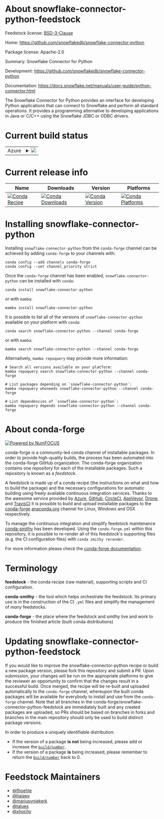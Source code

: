 About snowflake-connector-python-feedstock
==========================================

Feedstock license: [BSD-3-Clause](https://github.com/conda-forge/snowflake-connector-python-feedstock/blob/main/LICENSE.txt)

Home: https://github.com/snowflakedb/snowflake-connector-python

Package license: Apache-2.0

Summary: Snowflake Connector for Python

Development: https://github.com/snowflakedb/snowflake-connector-python

Documentation: https://docs.snowflake.net/manuals/user-guide/python-connector.html

The Snowflake Connector for Python provides an interface for
developing Python applications that can connect to Snowflake
and perform all standard operations. It provides a programming
alternative to developing applications in Java or C/C++ using
the Snowflake JDBC or ODBC drivers.


Current build status
====================


<table>
    
  <tr>
    <td>Azure</td>
    <td>
      <details>
        <summary>
          <a href="https://dev.azure.com/conda-forge/feedstock-builds/_build/latest?definitionId=5214&branchName=main">
            <img src="https://dev.azure.com/conda-forge/feedstock-builds/_apis/build/status/snowflake-connector-python-feedstock?branchName=main">
          </a>
        </summary>
        <table>
          <thead><tr><th>Variant</th><th>Status</th></tr></thead>
          <tbody><tr>
              <td>linux_64_numpy1.22python3.8.____cpython</td>
              <td>
                <a href="https://dev.azure.com/conda-forge/feedstock-builds/_build/latest?definitionId=5214&branchName=main">
                  <img src="https://dev.azure.com/conda-forge/feedstock-builds/_apis/build/status/snowflake-connector-python-feedstock?branchName=main&jobName=linux&configuration=linux%20linux_64_numpy1.22python3.8.____cpython" alt="variant">
                </a>
              </td>
            </tr><tr>
              <td>linux_64_numpy2.0python3.10.____cpython</td>
              <td>
                <a href="https://dev.azure.com/conda-forge/feedstock-builds/_build/latest?definitionId=5214&branchName=main">
                  <img src="https://dev.azure.com/conda-forge/feedstock-builds/_apis/build/status/snowflake-connector-python-feedstock?branchName=main&jobName=linux&configuration=linux%20linux_64_numpy2.0python3.10.____cpython" alt="variant">
                </a>
              </td>
            </tr><tr>
              <td>linux_64_numpy2.0python3.11.____cpython</td>
              <td>
                <a href="https://dev.azure.com/conda-forge/feedstock-builds/_build/latest?definitionId=5214&branchName=main">
                  <img src="https://dev.azure.com/conda-forge/feedstock-builds/_apis/build/status/snowflake-connector-python-feedstock?branchName=main&jobName=linux&configuration=linux%20linux_64_numpy2.0python3.11.____cpython" alt="variant">
                </a>
              </td>
            </tr><tr>
              <td>linux_64_numpy2.0python3.12.____cpython</td>
              <td>
                <a href="https://dev.azure.com/conda-forge/feedstock-builds/_build/latest?definitionId=5214&branchName=main">
                  <img src="https://dev.azure.com/conda-forge/feedstock-builds/_apis/build/status/snowflake-connector-python-feedstock?branchName=main&jobName=linux&configuration=linux%20linux_64_numpy2.0python3.12.____cpython" alt="variant">
                </a>
              </td>
            </tr><tr>
              <td>linux_64_numpy2.0python3.9.____cpython</td>
              <td>
                <a href="https://dev.azure.com/conda-forge/feedstock-builds/_build/latest?definitionId=5214&branchName=main">
                  <img src="https://dev.azure.com/conda-forge/feedstock-builds/_apis/build/status/snowflake-connector-python-feedstock?branchName=main&jobName=linux&configuration=linux%20linux_64_numpy2.0python3.9.____cpython" alt="variant">
                </a>
              </td>
            </tr><tr>
              <td>linux_aarch64_numpy1.22python3.8.____cpython</td>
              <td>
                <a href="https://dev.azure.com/conda-forge/feedstock-builds/_build/latest?definitionId=5214&branchName=main">
                  <img src="https://dev.azure.com/conda-forge/feedstock-builds/_apis/build/status/snowflake-connector-python-feedstock?branchName=main&jobName=linux&configuration=linux%20linux_aarch64_numpy1.22python3.8.____cpython" alt="variant">
                </a>
              </td>
            </tr><tr>
              <td>linux_aarch64_numpy2.0python3.10.____cpython</td>
              <td>
                <a href="https://dev.azure.com/conda-forge/feedstock-builds/_build/latest?definitionId=5214&branchName=main">
                  <img src="https://dev.azure.com/conda-forge/feedstock-builds/_apis/build/status/snowflake-connector-python-feedstock?branchName=main&jobName=linux&configuration=linux%20linux_aarch64_numpy2.0python3.10.____cpython" alt="variant">
                </a>
              </td>
            </tr><tr>
              <td>linux_aarch64_numpy2.0python3.11.____cpython</td>
              <td>
                <a href="https://dev.azure.com/conda-forge/feedstock-builds/_build/latest?definitionId=5214&branchName=main">
                  <img src="https://dev.azure.com/conda-forge/feedstock-builds/_apis/build/status/snowflake-connector-python-feedstock?branchName=main&jobName=linux&configuration=linux%20linux_aarch64_numpy2.0python3.11.____cpython" alt="variant">
                </a>
              </td>
            </tr><tr>
              <td>linux_aarch64_numpy2.0python3.12.____cpython</td>
              <td>
                <a href="https://dev.azure.com/conda-forge/feedstock-builds/_build/latest?definitionId=5214&branchName=main">
                  <img src="https://dev.azure.com/conda-forge/feedstock-builds/_apis/build/status/snowflake-connector-python-feedstock?branchName=main&jobName=linux&configuration=linux%20linux_aarch64_numpy2.0python3.12.____cpython" alt="variant">
                </a>
              </td>
            </tr><tr>
              <td>linux_aarch64_numpy2.0python3.9.____cpython</td>
              <td>
                <a href="https://dev.azure.com/conda-forge/feedstock-builds/_build/latest?definitionId=5214&branchName=main">
                  <img src="https://dev.azure.com/conda-forge/feedstock-builds/_apis/build/status/snowflake-connector-python-feedstock?branchName=main&jobName=linux&configuration=linux%20linux_aarch64_numpy2.0python3.9.____cpython" alt="variant">
                </a>
              </td>
            </tr><tr>
              <td>linux_ppc64le_numpy1.22python3.8.____cpython</td>
              <td>
                <a href="https://dev.azure.com/conda-forge/feedstock-builds/_build/latest?definitionId=5214&branchName=main">
                  <img src="https://dev.azure.com/conda-forge/feedstock-builds/_apis/build/status/snowflake-connector-python-feedstock?branchName=main&jobName=linux&configuration=linux%20linux_ppc64le_numpy1.22python3.8.____cpython" alt="variant">
                </a>
              </td>
            </tr><tr>
              <td>linux_ppc64le_numpy2.0python3.10.____cpython</td>
              <td>
                <a href="https://dev.azure.com/conda-forge/feedstock-builds/_build/latest?definitionId=5214&branchName=main">
                  <img src="https://dev.azure.com/conda-forge/feedstock-builds/_apis/build/status/snowflake-connector-python-feedstock?branchName=main&jobName=linux&configuration=linux%20linux_ppc64le_numpy2.0python3.10.____cpython" alt="variant">
                </a>
              </td>
            </tr><tr>
              <td>linux_ppc64le_numpy2.0python3.11.____cpython</td>
              <td>
                <a href="https://dev.azure.com/conda-forge/feedstock-builds/_build/latest?definitionId=5214&branchName=main">
                  <img src="https://dev.azure.com/conda-forge/feedstock-builds/_apis/build/status/snowflake-connector-python-feedstock?branchName=main&jobName=linux&configuration=linux%20linux_ppc64le_numpy2.0python3.11.____cpython" alt="variant">
                </a>
              </td>
            </tr><tr>
              <td>linux_ppc64le_numpy2.0python3.12.____cpython</td>
              <td>
                <a href="https://dev.azure.com/conda-forge/feedstock-builds/_build/latest?definitionId=5214&branchName=main">
                  <img src="https://dev.azure.com/conda-forge/feedstock-builds/_apis/build/status/snowflake-connector-python-feedstock?branchName=main&jobName=linux&configuration=linux%20linux_ppc64le_numpy2.0python3.12.____cpython" alt="variant">
                </a>
              </td>
            </tr><tr>
              <td>linux_ppc64le_numpy2.0python3.9.____cpython</td>
              <td>
                <a href="https://dev.azure.com/conda-forge/feedstock-builds/_build/latest?definitionId=5214&branchName=main">
                  <img src="https://dev.azure.com/conda-forge/feedstock-builds/_apis/build/status/snowflake-connector-python-feedstock?branchName=main&jobName=linux&configuration=linux%20linux_ppc64le_numpy2.0python3.9.____cpython" alt="variant">
                </a>
              </td>
            </tr><tr>
              <td>osx_64_numpy1.22python3.8.____cpython</td>
              <td>
                <a href="https://dev.azure.com/conda-forge/feedstock-builds/_build/latest?definitionId=5214&branchName=main">
                  <img src="https://dev.azure.com/conda-forge/feedstock-builds/_apis/build/status/snowflake-connector-python-feedstock?branchName=main&jobName=osx&configuration=osx%20osx_64_numpy1.22python3.8.____cpython" alt="variant">
                </a>
              </td>
            </tr><tr>
              <td>osx_64_numpy2.0python3.10.____cpython</td>
              <td>
                <a href="https://dev.azure.com/conda-forge/feedstock-builds/_build/latest?definitionId=5214&branchName=main">
                  <img src="https://dev.azure.com/conda-forge/feedstock-builds/_apis/build/status/snowflake-connector-python-feedstock?branchName=main&jobName=osx&configuration=osx%20osx_64_numpy2.0python3.10.____cpython" alt="variant">
                </a>
              </td>
            </tr><tr>
              <td>osx_64_numpy2.0python3.11.____cpython</td>
              <td>
                <a href="https://dev.azure.com/conda-forge/feedstock-builds/_build/latest?definitionId=5214&branchName=main">
                  <img src="https://dev.azure.com/conda-forge/feedstock-builds/_apis/build/status/snowflake-connector-python-feedstock?branchName=main&jobName=osx&configuration=osx%20osx_64_numpy2.0python3.11.____cpython" alt="variant">
                </a>
              </td>
            </tr><tr>
              <td>osx_64_numpy2.0python3.12.____cpython</td>
              <td>
                <a href="https://dev.azure.com/conda-forge/feedstock-builds/_build/latest?definitionId=5214&branchName=main">
                  <img src="https://dev.azure.com/conda-forge/feedstock-builds/_apis/build/status/snowflake-connector-python-feedstock?branchName=main&jobName=osx&configuration=osx%20osx_64_numpy2.0python3.12.____cpython" alt="variant">
                </a>
              </td>
            </tr><tr>
              <td>osx_64_numpy2.0python3.9.____cpython</td>
              <td>
                <a href="https://dev.azure.com/conda-forge/feedstock-builds/_build/latest?definitionId=5214&branchName=main">
                  <img src="https://dev.azure.com/conda-forge/feedstock-builds/_apis/build/status/snowflake-connector-python-feedstock?branchName=main&jobName=osx&configuration=osx%20osx_64_numpy2.0python3.9.____cpython" alt="variant">
                </a>
              </td>
            </tr><tr>
              <td>osx_arm64_numpy1.22python3.8.____cpython</td>
              <td>
                <a href="https://dev.azure.com/conda-forge/feedstock-builds/_build/latest?definitionId=5214&branchName=main">
                  <img src="https://dev.azure.com/conda-forge/feedstock-builds/_apis/build/status/snowflake-connector-python-feedstock?branchName=main&jobName=osx&configuration=osx%20osx_arm64_numpy1.22python3.8.____cpython" alt="variant">
                </a>
              </td>
            </tr><tr>
              <td>osx_arm64_numpy2.0python3.10.____cpython</td>
              <td>
                <a href="https://dev.azure.com/conda-forge/feedstock-builds/_build/latest?definitionId=5214&branchName=main">
                  <img src="https://dev.azure.com/conda-forge/feedstock-builds/_apis/build/status/snowflake-connector-python-feedstock?branchName=main&jobName=osx&configuration=osx%20osx_arm64_numpy2.0python3.10.____cpython" alt="variant">
                </a>
              </td>
            </tr><tr>
              <td>osx_arm64_numpy2.0python3.11.____cpython</td>
              <td>
                <a href="https://dev.azure.com/conda-forge/feedstock-builds/_build/latest?definitionId=5214&branchName=main">
                  <img src="https://dev.azure.com/conda-forge/feedstock-builds/_apis/build/status/snowflake-connector-python-feedstock?branchName=main&jobName=osx&configuration=osx%20osx_arm64_numpy2.0python3.11.____cpython" alt="variant">
                </a>
              </td>
            </tr><tr>
              <td>osx_arm64_numpy2.0python3.12.____cpython</td>
              <td>
                <a href="https://dev.azure.com/conda-forge/feedstock-builds/_build/latest?definitionId=5214&branchName=main">
                  <img src="https://dev.azure.com/conda-forge/feedstock-builds/_apis/build/status/snowflake-connector-python-feedstock?branchName=main&jobName=osx&configuration=osx%20osx_arm64_numpy2.0python3.12.____cpython" alt="variant">
                </a>
              </td>
            </tr><tr>
              <td>osx_arm64_numpy2.0python3.9.____cpython</td>
              <td>
                <a href="https://dev.azure.com/conda-forge/feedstock-builds/_build/latest?definitionId=5214&branchName=main">
                  <img src="https://dev.azure.com/conda-forge/feedstock-builds/_apis/build/status/snowflake-connector-python-feedstock?branchName=main&jobName=osx&configuration=osx%20osx_arm64_numpy2.0python3.9.____cpython" alt="variant">
                </a>
              </td>
            </tr><tr>
              <td>win_64_numpy1.22python3.8.____cpython</td>
              <td>
                <a href="https://dev.azure.com/conda-forge/feedstock-builds/_build/latest?definitionId=5214&branchName=main">
                  <img src="https://dev.azure.com/conda-forge/feedstock-builds/_apis/build/status/snowflake-connector-python-feedstock?branchName=main&jobName=win&configuration=win%20win_64_numpy1.22python3.8.____cpython" alt="variant">
                </a>
              </td>
            </tr><tr>
              <td>win_64_numpy2.0python3.10.____cpython</td>
              <td>
                <a href="https://dev.azure.com/conda-forge/feedstock-builds/_build/latest?definitionId=5214&branchName=main">
                  <img src="https://dev.azure.com/conda-forge/feedstock-builds/_apis/build/status/snowflake-connector-python-feedstock?branchName=main&jobName=win&configuration=win%20win_64_numpy2.0python3.10.____cpython" alt="variant">
                </a>
              </td>
            </tr><tr>
              <td>win_64_numpy2.0python3.11.____cpython</td>
              <td>
                <a href="https://dev.azure.com/conda-forge/feedstock-builds/_build/latest?definitionId=5214&branchName=main">
                  <img src="https://dev.azure.com/conda-forge/feedstock-builds/_apis/build/status/snowflake-connector-python-feedstock?branchName=main&jobName=win&configuration=win%20win_64_numpy2.0python3.11.____cpython" alt="variant">
                </a>
              </td>
            </tr><tr>
              <td>win_64_numpy2.0python3.12.____cpython</td>
              <td>
                <a href="https://dev.azure.com/conda-forge/feedstock-builds/_build/latest?definitionId=5214&branchName=main">
                  <img src="https://dev.azure.com/conda-forge/feedstock-builds/_apis/build/status/snowflake-connector-python-feedstock?branchName=main&jobName=win&configuration=win%20win_64_numpy2.0python3.12.____cpython" alt="variant">
                </a>
              </td>
            </tr><tr>
              <td>win_64_numpy2.0python3.9.____cpython</td>
              <td>
                <a href="https://dev.azure.com/conda-forge/feedstock-builds/_build/latest?definitionId=5214&branchName=main">
                  <img src="https://dev.azure.com/conda-forge/feedstock-builds/_apis/build/status/snowflake-connector-python-feedstock?branchName=main&jobName=win&configuration=win%20win_64_numpy2.0python3.9.____cpython" alt="variant">
                </a>
              </td>
            </tr>
          </tbody>
        </table>
      </details>
    </td>
  </tr>
</table>

Current release info
====================

| Name | Downloads | Version | Platforms |
| --- | --- | --- | --- |
| [![Conda Recipe](https://img.shields.io/badge/recipe-snowflake--connector--python-green.svg)](https://anaconda.org/conda-forge/snowflake-connector-python) | [![Conda Downloads](https://img.shields.io/conda/dn/conda-forge/snowflake-connector-python.svg)](https://anaconda.org/conda-forge/snowflake-connector-python) | [![Conda Version](https://img.shields.io/conda/vn/conda-forge/snowflake-connector-python.svg)](https://anaconda.org/conda-forge/snowflake-connector-python) | [![Conda Platforms](https://img.shields.io/conda/pn/conda-forge/snowflake-connector-python.svg)](https://anaconda.org/conda-forge/snowflake-connector-python) |

Installing snowflake-connector-python
=====================================

Installing `snowflake-connector-python` from the `conda-forge` channel can be achieved by adding `conda-forge` to your channels with:

```
conda config --add channels conda-forge
conda config --set channel_priority strict
```

Once the `conda-forge` channel has been enabled, `snowflake-connector-python` can be installed with `conda`:

```
conda install snowflake-connector-python
```

or with `mamba`:

```
mamba install snowflake-connector-python
```

It is possible to list all of the versions of `snowflake-connector-python` available on your platform with `conda`:

```
conda search snowflake-connector-python --channel conda-forge
```

or with `mamba`:

```
mamba search snowflake-connector-python --channel conda-forge
```

Alternatively, `mamba repoquery` may provide more information:

```
# Search all versions available on your platform:
mamba repoquery search snowflake-connector-python --channel conda-forge

# List packages depending on `snowflake-connector-python`:
mamba repoquery whoneeds snowflake-connector-python --channel conda-forge

# List dependencies of `snowflake-connector-python`:
mamba repoquery depends snowflake-connector-python --channel conda-forge
```


About conda-forge
=================

[![Powered by
NumFOCUS](https://img.shields.io/badge/powered%20by-NumFOCUS-orange.svg?style=flat&colorA=E1523D&colorB=007D8A)](https://numfocus.org)

conda-forge is a community-led conda channel of installable packages.
In order to provide high-quality builds, the process has been automated into the
conda-forge GitHub organization. The conda-forge organization contains one repository
for each of the installable packages. Such a repository is known as a *feedstock*.

A feedstock is made up of a conda recipe (the instructions on what and how to build
the package) and the necessary configurations for automatic building using freely
available continuous integration services. Thanks to the awesome service provided by
[Azure](https://azure.microsoft.com/en-us/services/devops/), [GitHub](https://github.com/),
[CircleCI](https://circleci.com/), [AppVeyor](https://www.appveyor.com/),
[Drone](https://cloud.drone.io/welcome), and [TravisCI](https://travis-ci.com/)
it is possible to build and upload installable packages to the
[conda-forge](https://anaconda.org/conda-forge) [anaconda.org](https://anaconda.org/)
channel for Linux, Windows and OSX respectively.

To manage the continuous integration and simplify feedstock maintenance
[conda-smithy](https://github.com/conda-forge/conda-smithy) has been developed.
Using the ``conda-forge.yml`` within this repository, it is possible to re-render all of
this feedstock's supporting files (e.g. the CI configuration files) with ``conda smithy rerender``.

For more information please check the [conda-forge documentation](https://conda-forge.org/docs/).

Terminology
===========

**feedstock** - the conda recipe (raw material), supporting scripts and CI configuration.

**conda-smithy** - the tool which helps orchestrate the feedstock.
                   Its primary use is in the construction of the CI ``.yml`` files
                   and simplify the management of *many* feedstocks.

**conda-forge** - the place where the feedstock and smithy live and work to
                  produce the finished article (built conda distributions)


Updating snowflake-connector-python-feedstock
=============================================

If you would like to improve the snowflake-connector-python recipe or build a new
package version, please fork this repository and submit a PR. Upon submission,
your changes will be run on the appropriate platforms to give the reviewer an
opportunity to confirm that the changes result in a successful build. Once
merged, the recipe will be re-built and uploaded automatically to the
`conda-forge` channel, whereupon the built conda packages will be available for
everybody to install and use from the `conda-forge` channel.
Note that all branches in the conda-forge/snowflake-connector-python-feedstock are
immediately built and any created packages are uploaded, so PRs should be based
on branches in forks and branches in the main repository should only be used to
build distinct package versions.

In order to produce a uniquely identifiable distribution:
 * If the version of a package **is not** being increased, please add or increase
   the [``build/number``](https://docs.conda.io/projects/conda-build/en/latest/resources/define-metadata.html#build-number-and-string).
 * If the version of a package **is** being increased, please remember to return
   the [``build/number``](https://docs.conda.io/projects/conda-build/en/latest/resources/define-metadata.html#build-number-and-string)
   back to 0.

Feedstock Maintainers
=====================

* [@fhoehle](https://github.com/fhoehle/)
* [@hajapy](https://github.com/hajapy/)
* [@mariusvniekerk](https://github.com/mariusvniekerk/)
* [@talues](https://github.com/talues/)
* [@xhochy](https://github.com/xhochy/)

